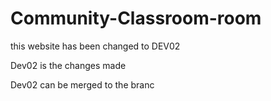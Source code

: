 # Community-Classroom-room


   this website has been changed to DEV02

   Dev02 is the changes made 


   Dev02 can be merged to the branc 
